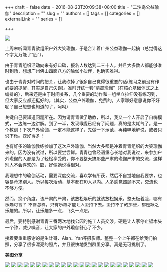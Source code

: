 +++
draft = false
date = 2016-08-23T20:09:38+08:00
title = "二沙岛公益瑜伽"
description = ""
slug = ""
authors = []
tags = []
categories = []
externalLink = ""
series = []

+++

![](https://jsd.cdn.zzko.cn/gh/lshcool/pic/master/202112141844558.jpg)

上周末听闻青青欲组织户外大笑瑜伽，于是合计着广州公益瑜伽一起搞（总觉得这个字太万能了“囧”）。

由于青青组织活动向来有好口碑，报名人数达到二三十人。并且大多数人都能够准时到场，想想广州佛山四面八方的瑜伽小伙伴，也确实难得。

也由于青青对时间的把关，让我砍掉了很多自己觉得很重要的话(练习之前没有作必要的提醒，其实是自己失误)。准时开练一套“清晨瑜伽”（在核心基础体式之上编排的），后来还是由于时间关系，几个重要的动作和一组坐立拉伸没有练习到，但大家反应都还挺好的。（其实，公益户外瑜伽，免费的，人家哪好意思说你不好呢？自己想想也知道的了，呵呵）

关键自己要知道问题所在。因为请青青做了助教，所以，我又一个人开启了自嗨模式，一边练一边讲解。到了一半，发现喉咙已经有了问题，真的是太耗气了。是一个教训！下次户外瑜伽，一定不能这样了，先做一下示范，再纯粹地解说，或者只说不做。要好得多！

也有好多的瑜伽教练参加了这次户外瑜伽。当然大多都是冲着青青组织的大笑瑜伽来的。因为没有试过，所以要尝尝鲜。青青也曾经语重心长地对我说过，来参加户外瑜伽的人都是为了轻松享受的，你不要整天搞那些严肃的瑜伽严肃的交流，这样别人不会喜欢的。囧，好像她说得很对。

我理想中的瑜伽活动，需要深度交流，喜欢学有所获，然后不自觉地自我要求，也容易苛求别人。所以每次活动，基本都在10人以内。人多感觉照顾不来，交流也不够方便。

然而，换个角度。该严肃的严肃，该放松娱乐的就该放松娱乐。整天板着脸，哪有乐趣可言？ 不管怎样，只有乐趣才能让人坚持下去。坚持不了的那些，都是缺乏乐趣的。所以，让乐趣多一点，飞久一点吧。

最后，要特别感谢青青三番两次地找公园的施工人员交涉，硬是让人家停止锯木头一个钟，减少噪音，让大家的户外瑜伽舒心了不少。

接着要重重感谢的是生计哥、Alan、Yan等摄影师。整整一个上午都在给我们拍照，分享了很多漂亮的照片，并且很快地发到群里分享。真是无可挑剔了。

**美图分享**

![](https://jsd.cdn.zzko.cn/gh/lshcool/pic/master/202112141844559.jpg)
![](https://jsd.cdn.zzko.cn/gh/lshcool/pic/master/202112141844560.jpg)
![](https://jsd.cdn.zzko.cn/gh/lshcool/pic/master/202112141844561.jpg)
![](https://jsd.cdn.zzko.cn/gh/lshcool/pic/master/202112141844562.jpg)
![](https://jsd.cdn.zzko.cn/gh/lshcool/pic/master/202112141844563.jpg)
![](https://jsd.cdn.zzko.cn/gh/lshcool/pic/master/202112141844565.jpg)
![](https://jsd.cdn.zzko.cn/gh/lshcool/pic/master/202112141844566.jpg)
![](https://jsd.cdn.zzko.cn/gh/lshcool/pic/master/202112141844567.jpg)
![](https://jsd.cdn.zzko.cn/gh/lshcool/pic/master/202112141844568.jpg)
![](https://jsd.cdn.zzko.cn/gh/lshcool/pic/master/202112141844569.jpg)
![](https://jsd.cdn.zzko.cn/gh/lshcool/pic/master/202112141844570.jpg)
![](https://jsd.cdn.zzko.cn/gh/lshcool/pic/master/202112141844571.jpg)
![](https://jsd.cdn.zzko.cn/gh/lshcool/pic/master/202112141844572.jpg)
![](https://jsd.cdn.zzko.cn/gh/lshcool/pic/master/202112141844573.jpg)
![](https://jsd.cdn.zzko.cn/gh/lshcool/pic/master/202112141844574.jpg)
![](https://jsd.cdn.zzko.cn/gh/lshcool/pic/master/202112141844575.jpg)
![](https://jsd.cdn.zzko.cn/gh/lshcool/pic/master/202112141844576.jpg)
![](https://jsd.cdn.zzko.cn/gh/lshcool/pic/master/202112141844577.jpg)
![](https://jsd.cdn.zzko.cn/gh/lshcool/pic/master/202112141844578.jpg)
![](https://jsd.cdn.zzko.cn/gh/lshcool/pic/master/202112141844579.jpg)
![](https://jsd.cdn.zzko.cn/gh/lshcool/pic/master/202112141844580.jpg)
![](https://jsd.cdn.zzko.cn/gh/lshcool/pic/master/202112141844581.jpg)
![](https://jsd.cdn.zzko.cn/gh/lshcool/pic/master/202112141844583.jpg)
![](https://jsd.cdn.zzko.cn/gh/lshcool/pic/master/202112141844584.jpg)